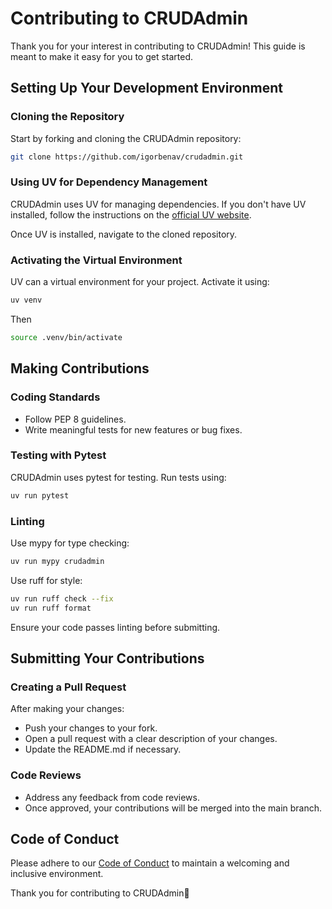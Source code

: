 # Contributing to CRUDAdmin

Thank you for your interest in contributing to CRUDAdmin! This guide is meant to make it easy for you to get started.

## Setting Up Your Development Environment

### Cloning the Repository
Start by forking and cloning the CRUDAdmin repository:

```sh
git clone https://github.com/igorbenav/crudadmin.git
```

### Using UV for Dependency Management
CRUDAdmin uses UV for managing dependencies. If you don't have UV installed, follow the instructions on the [official UV website](https://docs.astral.sh/uv/guides/install-python/).

Once UV is installed, navigate to the cloned repository.

### Activating the Virtual Environment
UV can a virtual environment for your project. Activate it using:

```sh
uv venv
```

Then

```sh
source .venv/bin/activate
```

## Making Contributions

### Coding Standards
- Follow PEP 8 guidelines.
- Write meaningful tests for new features or bug fixes.

### Testing with Pytest
CRUDAdmin uses pytest for testing. Run tests using:
```sh
uv run pytest
```

### Linting
Use mypy for type checking:
```sh
uv run mypy crudadmin
```

Use ruff for style:
```sh
uv run ruff check --fix
uv run ruff format
```

Ensure your code passes linting before submitting.

## Submitting Your Contributions

### Creating a Pull Request
After making your changes:

- Push your changes to your fork.
- Open a pull request with a clear description of your changes.
- Update the README.md if necessary.


### Code Reviews
- Address any feedback from code reviews.
- Once approved, your contributions will be merged into the main branch.

## Code of Conduct
Please adhere to our [Code of Conduct](CODE_OF_CONDUCT.md) to maintain a welcoming and inclusive environment.

Thank you for contributing to CRUDAdmin🚀
